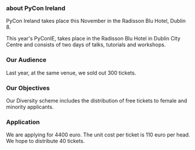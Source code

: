 ### about PyCon Ireland
PyCon Ireland takes place this November in the Radisson Blu Hotel, Dublin 8.

This year's PyConIE, takes place in the Radisson Blu Hotel in Dublin City Centre and consists of two days of talks, tutorials and workshops. 


### Our Audience
Last year, at the same venue, we sold out 300 tickets.


### Our Objectives
Our Diversity scheme includes the distribution of free tickets to female and minority applicants.

### Application

We are applying for 4400 euro.
The unit cost per ticket is 110 euro per head. We hope to distribute 40 tickets. 



